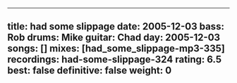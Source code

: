
---
title: had some slippage
date: 2005-12-03
bass:	Rob
drums:	Mike
guitar:	Chad
day: 2005-12-03
songs: []
mixes: [had_some_slippage-mp3-335]
recordings: had-some-slippage-324
rating: 6.5
best: false
definitive: false
weight: 0
---
